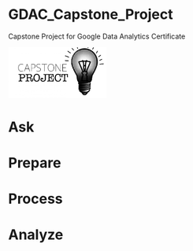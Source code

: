 # GDAC_Capstone_Project
 Capstone Project for Google Data Analytics Certificate

<img src="capstone_project_image.jpg" alt="drawing" width="200"/>

# Ask
# Prepare
# Process
# Analyze